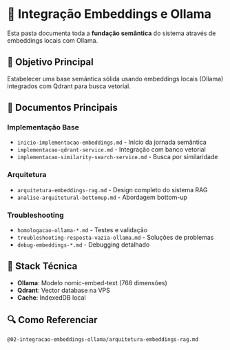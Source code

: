 # 🤖 Integração Embeddings e Ollama

Esta pasta documenta toda a **fundação semântica** do sistema através de embeddings locais com Ollama.

## 🎯 Objetivo Principal
Estabelecer uma base semântica sólida usando embeddings locais (Ollama) integrados com Qdrant para busca vetorial.

## 📄 Documentos Principais

### Implementação Base
- `inicio-implementacao-embeddings.md` - Início da jornada semântica
- `implementacao-qdrant-service.md` - Integração com banco vetorial
- `implementacao-similarity-search-service.md` - Busca por similaridade

### Arquitetura
- `arquitetura-embeddings-rag.md` - Design completo do sistema RAG
- `analise-arquitetural-bottomup.md` - Abordagem bottom-up

### Troubleshooting
- `homologacao-ollama-*.md` - Testes e validação
- `troubleshooting-resposta-vazia-ollama.md` - Soluções de problemas
- `debug-embeddings-*.md` - Debugging detalhado

## 🔧 Stack Técnica
- **Ollama**: Modelo nomic-embed-text (768 dimensões)
- **Qdrant**: Vector database na VPS
- **Cache**: IndexedDB local

## 🔍 Como Referenciar
```
@02-integracao-embeddings-ollama/arquitetura-embeddings-rag.md
```
